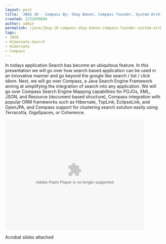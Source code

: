 ```yaml
---
layout: post
title: 'JBUG 10 - Compass By: Shay Banon, Compass founder, System Architect "GigaSpaces"'
created: 1231699684
author: admin
permalink: /java/jbug-10-compass-shay-banon-compass-founder-system-architect-gigaspaces
tags:
- JAVA
- Hibernate-Search
- Hibernate
- Compass
---
```

<p>In todays application Search bas become an ubiquitous feature. In this presentation we will go over how search based application can be used in an innovative manner and go beyond the google like search / list / click idiom. Next, we will go over Compass, a Java Search Engine Framework aiming at simplifying the integration of search into any application. We will go over Compass Search Engine Mapping capabilities for POJOs, XML, JSON, and Resource (document based structure), Compass integration with popular ORM frameworks such as Hibernate, TopLink, EclipseLink, and OpenJPA, and Compass support for clustering search solution easily using Terracotta, GigaSpaces, or Coherence.</p>
<!--break-->
<p><embed height="359" width="450" allowfullscreen="true" allowscriptaccess="always" type="application/x-shockwave-flash" src="http://blip.tv/play/grVL5dI4AA"></embed></p><p>Acrobat slides attached</p>
